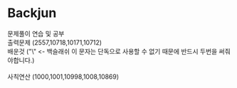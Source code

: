 # Backjun
문제풀이 연습 및 공부 <br>
출력문제 (2557,10718,10171,10712) <br>
배운것 ("\\" <- 백슬래쉬 이 문자는 단독으로 사용할 수 없기 때문에 반드시 두번을 써줘야합니다.)<br>
<br>
사칙연산 (1000,1001,10998,1008,10869)
